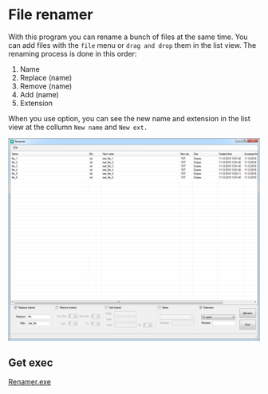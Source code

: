 # File renamer

With this program you can rename a bunch of files at the same time. You can add files with the `file` menu or `drag and drop` them in the list view. 
The renaming process is done in this order:

1. Name
2. Replace (name)
3. Remove (name)
4. Add (name)
5. Extension

When you use option, you can see the new name and extension in the list view at the collumn `New name` and `New ext.`

<p align="middle" ><img src="/images/renamer.png" alt="Renamer prog" width="850"></p>

## Get exec

[Renamer.exe](/src/Renamer/Renamer/bin/\Release/Renamer.exe)
